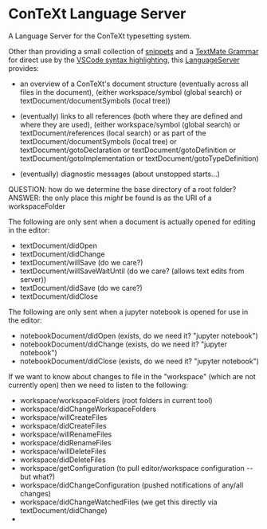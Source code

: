 # ConTeXt Language Server

A Language Server for the ConTeXt typesetting system.

Other than providing a small collection of
[snippets](https://code.visualstudio.com/api/language-extensions/snippet-guide)
and a [TextMate Grammar](https://macromates.com/manual/en/language_grammars) for
direct use by the [VSCode syntax
highlighting](https://code.visualstudio.com/api/language-extensions/syntax-highlight-guide),
this [LanguageServer](https://microsoft.github.io/language-server-protocol/)
provides:

- an overview of a ConTeXt's document structure (eventually across all files in
  the document), (either workspace/symbol (global search) or
  textDocument/documentSymbols (local tree))

- (eventually) links to all references (both where they are defined and where
  they are used), (either workspace/symbol (global search) or
  textDocument/references (local search) or as part of the
  textDocument/documentSymbols (local tree) or textDocument/gotoDeclaration or
  textDocument/gotoDefinition or textDocument/gotoImplementation or textDocument/gotoTypeDefinition)

- (eventually) diagnostic messages (about unstopped starts...)

QUESTION: how do we determine the base directory of a root folder?
ANSWER: the only place this *might* be found is as the URI of a workspaceFolder

The following are only sent when a document is actually opened for editing in
the editor:

- textDocument/didOpen
- textDocument/didChange
- textDocument/willSave (do we care?)
- textDocument/willSaveWaitUntil (do we care? (allows text edits from server))
- textDocument/didSave (do we care?)
- textDocument/didClose

The following are only sent when a jupyter notebook is opened for use in the
editor:

- notebookDocument/didOpen (exists, do we need it? "jupyter notebook")
- notebookDocument/didChange (exists, do we need it? "jupyter notebook")
- notebookDocument/didClose (exists, do we need it? "jupyter notebook")

If we want to know about changes to file in the "workspace" (which are not
currently open) then we need to listen to the following:

- workspace/workspaceFolders (root folders in current tool)
- workspace/didChangeWorkspaceFolders
- workspace/willCreateFiles
- workspace/didCreateFiles
- workspace/willRenameFiles
- workspace/didRenameFiles
- workspace/willDeleteFiles
- workspace/didDeleteFiles
- workspace/getConfiguration (to pull editor/workspace configuration -- but what?)
- workspace/didChangeConfiguration (pushed notifications of any/all changes)
- workspace/didChangeWatchedFiles (we get this directly via textDocument/didChange)
- 